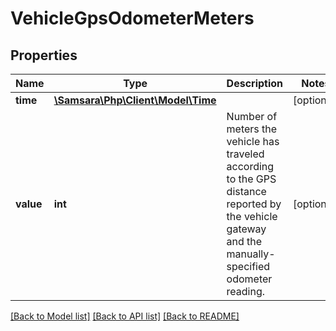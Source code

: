 # VehicleGpsOdometerMeters

## Properties
Name | Type | Description | Notes
------------ | ------------- | ------------- | -------------
**time** | [**\Samsara\Php\Client\Model\Time**](Time.md) |  | [optional] 
**value** | **int** | Number of meters the vehicle has traveled according to the GPS distance reported by the vehicle gateway and the manually-specified odometer reading. | [optional] 

[[Back to Model list]](../README.md#documentation-for-models) [[Back to API list]](../README.md#documentation-for-api-endpoints) [[Back to README]](../README.md)


